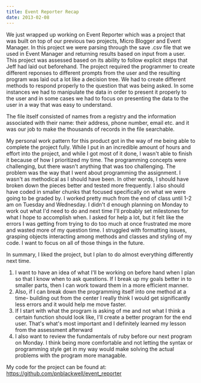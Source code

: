 ```yaml
---
title: Event Reporter Recap
date: 2013-02-08
---
```



We just wrapped up working on Event Reporter which was a project that was built on top of our previous two projects, Micro Blogger and Event Manager.  In this project we were parsing through the save .csv file that we used in Event Manager and returning results based on input from a user.  This project was assessed based on its ability to follow explicit steps that Jeff had laid out beforehand.  The project required the programmer to create different reponses to different prompts from the user and the resulting program was laid out a lot like a decision tree.  We had to create different methods to respond properly to the question that was being asked.  In some instances we had to manipulate the data in order to present it properly to the user and in some cases we had to focus on presenting the data to the user in a way that was easy to understand.  

The file itself consisted of names from a registry and the information associated with their name: their address, phone number, email etc. and it was our job to make the thousands of records in the file searchable.  

My personal work pattern for this product got in the way of me being able to complete the project fully.  While I put in an incredible amount of hours and effort into the project, and while I got most of it done, I wasn't able to finish it because of how I prioritized my time.  The programming concepts were challenging, but there wasn't anything that was too challenging.  The problem was the way that I went about programming the assignment.  I wasn't as methodical as I should have been.  In other words, I should have broken down the pieces better and tested more frequently. I also should have coded in smaller chunks that focused specifically on what we were going to be graded by.  I worked pretty much from the end of class until 1-2 am on Tuesday and Wednesday.  I didn't d enough planning on Monday to work out what I'd need to do and next time I'll probably set milestones for what I hope to accomplish when.  I asked for help a lot, but it felt like the errors I was getting from trying to do too much at once frustrated me more and wasted more of my question time.  I struggled with formatting issues, grasping objects interacting among methods and classes and styling of my code.  I want to focus on all of those things in the future.

In summary, I liked the project, but I plan to do almost everything differently next time. 
1) I want to have an idea of what I'll be working on before hand when I plan so that I know when to ask questions.  If I break up my goals better in to smaller parts, then I can work toward them in a more efficient manner.  
2) Also, if I can break down the programming itself into one method at a time- building out from the center I really think I would get significantly less errors and it would help me move faster.
3) If I start with what the program is asking of me and not what I think a certain function should look like, I'll create a better program for the end user.  That's what's most important and I definitely learned my lesson from the assessment afterward
4) I also want to review the fundamentals of ruby before our next program on Monday.  I think being more comfortable and not letting the syntax or programming style get in my way would make solving the actual problems with the program more managable.

My code for the project can be found at: https://github.com/pnblackwell/event_reporter


